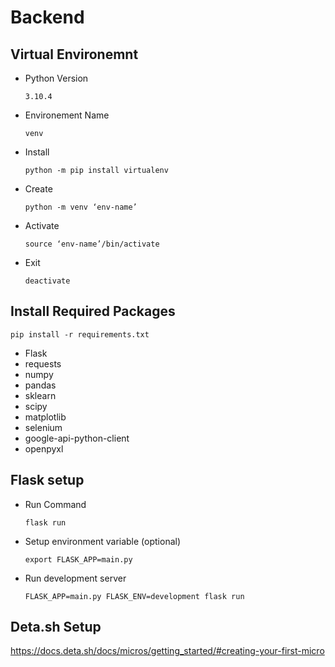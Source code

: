 # Backend

## Virtual Environemnt

- Python Version

  `3.10.4`

- Environement Name

  `venv`

- Install

  `python -m pip install virtualenv`

- Create

  `python -m venv ‘env-name’`

- Activate

  `source ‘env-name’/bin/activate`

- Exit

  `deactivate`

## Install Required Packages

`pip install -r requirements.txt`

- Flask
- requests
- numpy
- pandas
- sklearn
- scipy
- matplotlib
- selenium
- google-api-python-client
- openpyxl

## Flask setup

- Run Command

  `flask run`

- Setup environment variable (optional)

  `export FLASK_APP=main.py`

- Run development server

  `FLASK_APP=main.py FLASK_ENV=development flask run`

## Deta.sh Setup

<https://docs.deta.sh/docs/micros/getting_started/#creating-your-first-micro>
